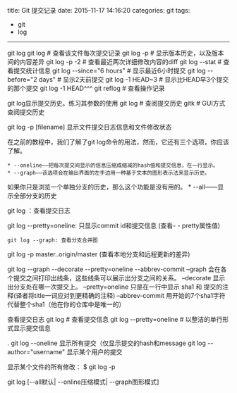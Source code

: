 title: Git 提交记录
date: 2015-11-17 14:16:20
categories: git
tags:
  - git
  - log
---


git log git log <file> # 查看该文件每次提交记录 
git log -p <file> # 显示版本历史，以及版本间的内容差异 
git log -p -2 # 查看最近两次详细修改内容的diff 
git log --stat # 查看提交统计信息 
git log --since="6 hours" # 显示最近6小时提交 
git log --before="2 days" # 显示2天前提交 
git log -1 HEAD~3 # 显示比HEAD早3个提交的那个提交 
git log -1 HEAD^^^ git reflog # 查看操作记录


git log显示提交历史。练习其参数的使用
git log # 查阅提交历史 gitk # GUI方式查阅提交历史


git  log -p [filename] 显示文件提交日志信息和文件修改状态

在之前的教程中，我们了解了git log命令的用法，然而，它还有三个选项，你应该了解。

	* --oneline——把每次提交间显示的信息压缩成缩减的hash值和提交信息，在一行显示。
	* --graph——该选项会在输出界面的左手边用一种基于文本的图形表示法来显示历史。
如果你只是浏览一个单独分支的历史，那么这个功能是没有用的。
	* --all——显示全部分支的历史



 git log ：查看提交日志

  git log --pretty=oneline: 只显示commit id和提交信息 (查看- - pretty属性值)

    git log --graph: 查看分支合并图

git log -p master..origin/master     (查看本地分支和远程更新的差异)


git log --graph --decorate --pretty=oneline --abbrev-commit
    –graph 会在各个提交之间打印出线条，这些线条可以展示出分支之间的关系。
    –decorate 显示出分支处在哪一次提交上。
    –pretty=oneline 只是在一行中显示 sha1 和 提交的注释(译者将title一词应对到更精确的注释)
    –abbrev-commit 用开始的7个sha1字符代替整个sha1（他在你的仓库中是唯一的）



查看提交日志
git log  # 查看提交信息 
git log  --pretty=oneline  # 以整洁的单行形式显示提交信息



. git log --oneline     显示所有提交（仅显示提交的hash和message
  git log --author="username"   显示某个用户的提交

显示某个文件的所有修改：
$ git log -p <file>



git log [--all默认| --online压缩模式| --graph图形模式]



